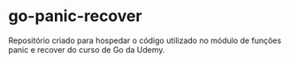 # go-panic-recover
Repositório criado para hospedar o código utilizado no módulo de funções panic e recover do curso de Go da Udemy.
